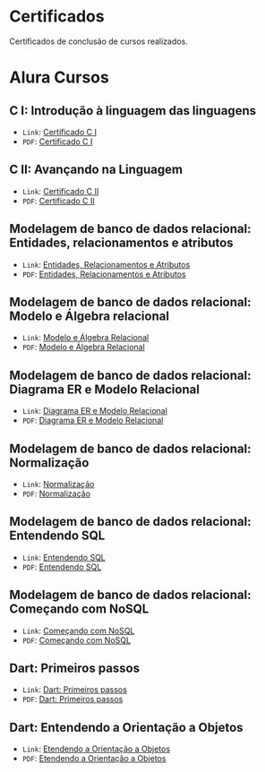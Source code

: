 # Certificados
Certificados de conclusão de cursos realizados.

# Alura Cursos

## C I: Introdução à linguagem das linguagens

- `Link`: [Certificado C I](https://cursos.alura.com.br/certificate/29ceaf6e-e73b-4f5f-bf5b-6b67a522a350)
- `PDF`: [Certificado C I](https://github.com/dario-gms/Certificados/files/8111337/Certificado.C.I.pdf)

## C II: Avançando na Linguagem

- `Link`: [Certificado C II](https://cursos.alura.com.br/certificate/c7af847e-db45-46e8-9952-64af2da6adbc)
- `PDF`: [Certificado C II](https://github.com/dario-gms/Certificados/files/8111368/Certificado.C.II.pdf)

## Modelagem de banco de dados relacional: Entidades, relacionamentos e atributos

- `Link`: [Entidades, Relacionamentos e Atributos](https://cursos.alura.com.br/certificate/32965d3a-8016-4f68-b699-f70f6981d246) 
- `PDF`: [Entidades, Relacionamentos e Atributos](https://github.com/dario-gms/Certificados/files/8111410/Modelagem.de.dados.I.pdf)

## Modelagem de banco de dados relacional: Modelo e Álgebra relacional

- `Link`: [Modelo e Álgebra Relacional](https://cursos.alura.com.br/certificate/07bc3ea1-7243-45bc-8e87-81f8e6dc25e1)
- `PDF`: [Modelo e Álgebra Relacional](https://github.com/dario-gms/Certificados/files/8179656/Algebra.Relacional.pdf)

## Modelagem de banco de dados relacional: Diagrama ER e Modelo Relacional

- `Link`: [Diagrama ER e Modelo Relacional](https://cursos.alura.com.br/certificate/90feba95-75b0-40d2-8642-b8ba88df69a8)
- `PDF`: [Diagrama ER e Modelo Relacional](https://github.com/dario-gms/Certificados/files/8224167/Diagrama.ER.e.Modelo.Relacional.pdf)

## Modelagem de banco de dados relacional: Normalização

- `Link`: [Normalização](https://cursos.alura.com.br/certificate/db64d88c-ce1c-4df7-9d8a-81a890f317e3)
- `PDF`: [Normalização](https://github.com/dario-gms/Certificados/files/8307204/Normailizacao.pdf)

## Modelagem de banco de dados relacional: Entendendo SQL


- `Link`: [Entendendo SQL](https://cursos.alura.com.br/certificate/fce389e0-cd7d-4be1-a348-c66583862997)
- `PDF`: [Entendendo SQL](https://github.com/dario-gms/Certificados/files/8400318/EntendendoSql.pdf)

## Modelagem de banco de dados relacional: Começando com NoSQL

- `Link`: [Começando com NoSQL](https://cursos.alura.com.br/certificate/859561eb-34b7-4004-bf03-d8f3cee88ac9)
- `PDF`: [Começando com NoSQL](https://github.com/dario-gms/Certificados/files/8464071/comecandoNoSQL.pdf)

## Dart: Primeiros passos

- `Link`: [Dart: Primeiros passos](https://cursos.alura.com.br/certificate/456461e6-4fa1-41aa-a8ab-ac33fb1c41b3)
- `PDF`: [Dart: Primeiros passos](https://github.com/dario-gms/Certificados/files/8513787/dartPrimeirosPassos.pdf)

## Dart: Entendendo a Orientação a Objetos

- `Link`: [Etendendo a Orientação a Objetos](https://cursos.alura.com.br/certificate/b6e6dd9d-7cfa-45e4-8901-7047a3ae58e4)
- `PDF`: [Etendendo a Orientação a Objetos](https://github.com/dario-gms/Certificados/files/8611703/entendendoOrientacaoObjetosDart.pdf)
